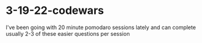 # 3-19-22-codewars

I've been going with 20 minute pomodaro sessions lately and can complete usually 2-3 of these easier questions per session

